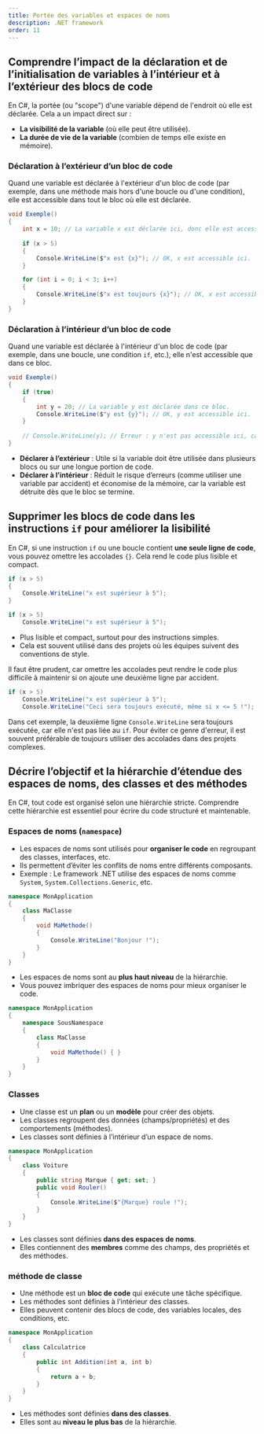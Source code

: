 ```yaml
---
title: Portée des variables et espaces de noms
description: .NET framework
order: 11
---
```


## Comprendre l’impact de la déclaration et de l’initialisation de variables à l’intérieur et à l’extérieur des blocs de code

En C#, la portée (ou "scope") d'une variable dépend de l'endroit où elle est déclarée. Cela a un impact direct sur :
- **La visibilité de la variable** (où elle peut être utilisée).
- **La durée de vie de la variable** (combien de temps elle existe en mémoire).

### Déclaration à l’extérieur d’un bloc de code

Quand une variable est déclarée à l'extérieur d'un bloc de code (par exemple, dans une méthode mais hors d'une boucle ou d'une condition), elle est accessible dans tout le bloc où elle est déclarée.

```csharp
void Exemple()
{
    int x = 10; // La variable x est déclarée ici, donc elle est accessible partout dans la méthode.
    
    if (x > 5)
    {
        Console.WriteLine($"x est {x}"); // OK, x est accessible ici.
    }

    for (int i = 0; i < 3; i++)
    {
        Console.WriteLine($"x est toujours {x}"); // OK, x est accessible ici aussi.
    }
}
```

### Déclaration à l’intérieur d’un bloc de code

Quand une variable est déclarée à l'intérieur d'un bloc de code (par exemple, dans une boucle, une condition `if`, etc.), elle n'est accessible que dans ce bloc.

```csharp
void Exemple()
{
    if (true)
    {
        int y = 20; // La variable y est déclarée dans ce bloc.
        Console.WriteLine($"y est {y}"); // OK, y est accessible ici.
    }
    
    // Console.WriteLine(y); // Erreur : y n'est pas accessible ici, car elle est déclarée dans le bloc if.
}
```

- **Déclarer à l’extérieur** : Utile si la variable doit être utilisée dans plusieurs blocs ou sur une longue portion de code.
- **Déclarer à l’intérieur** : Réduit le risque d’erreurs (comme utiliser une variable par accident) et économise de la mémoire, car la variable est détruite dès que le bloc se termine.


## Supprimer les blocs de code dans les instructions `if` pour améliorer la lisibilité

En C#, si une instruction `if` ou une boucle contient **une seule ligne de code**, vous pouvez omettre les accolades `{}`. Cela rend le code plus lisible et compact.

```csharp
if (x > 5)
{
    Console.WriteLine("x est supérieur à 5");
}
```

```csharp
if (x > 5)
    Console.WriteLine("x est supérieur à 5");
```

- Plus lisible et compact, surtout pour des instructions simples.
- Cela est souvent utilisé dans des projets où les équipes suivent des conventions de style.

Il faut être prudent, car omettre les accolades peut rendre le code plus difficile à maintenir si on ajoute une deuxième ligne par accident.

```csharp
if (x > 5)
    Console.WriteLine("x est supérieur à 5");
    Console.WriteLine("Ceci sera toujours exécuté, même si x <= 5 !");
```

Dans cet exemple, la deuxième ligne `Console.WriteLine` sera toujours exécutée, car elle n'est pas liée au `if`. Pour éviter ce genre d'erreur, il est souvent préférable de toujours utiliser des accolades dans des projets complexes.


## Décrire l’objectif et la hiérarchie d’étendue des espaces de noms, des classes et des méthodes

En C#, tout code est organisé selon une hiérarchie stricte. Comprendre cette hiérarchie est essentiel pour écrire du code structuré et maintenable.

### Espaces de noms (`namespace`)
- Les espaces de noms sont utilisés pour **organiser le code** en regroupant des classes, interfaces, etc.
- Ils permettent d’éviter les conflits de noms entre différents composants.
- Exemple : Le framework .NET utilise des espaces de noms comme `System`, `System.Collections.Generic`, etc.

```csharp
namespace MonApplication
{
    class MaClasse
    {
        void MaMethode()
        {
            Console.WriteLine("Bonjour !");
        }
    }
}
```

- Les espaces de noms sont au **plus haut niveau** de la hiérarchie.
- Vous pouvez imbriquer des espaces de noms pour mieux organiser le code.

```csharp
namespace MonApplication
{
    namespace SousNamespace
    {
        class MaClasse
        {
            void MaMethode() { }
        }
    }
}
```

### Classes
- Une classe est un **plan** ou un **modèle** pour créer des objets.
- Les classes regroupent des données (champs/propriétés) et des comportements (méthodes).
- Les classes sont définies à l’intérieur d’un espace de noms.

```csharp
namespace MonApplication
{
    class Voiture
    {
        public string Marque { get; set; }
        public void Rouler()
        {
            Console.WriteLine($"{Marque} roule !");
        }
    }
}
```

- Les classes sont définies **dans des espaces de noms**.
- Elles contiennent des **membres** comme des champs, des propriétés et des méthodes.

### méthode de classe
- Une méthode est un **bloc de code** qui exécute une tâche spécifique.
- Les méthodes sont définies à l’intérieur des classes.
- Elles peuvent contenir des blocs de code, des variables locales, des conditions, etc.

```csharp
namespace MonApplication
{
    class Calculatrice
    {
        public int Addition(int a, int b)
        {
            return a + b;
        }
    }
}
```

- Les méthodes sont définies **dans des classes**.
- Elles sont au **niveau le plus bas** de la hiérarchie.
